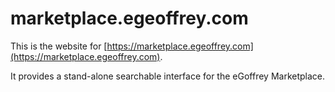 # marketplace.egeoffrey.com

This is the website for [https://marketplace.egeoffrey.com](https://marketplace.egeoffrey.com).

It provides a stand-alone searchable interface for the eGoffrey Marketplace.

